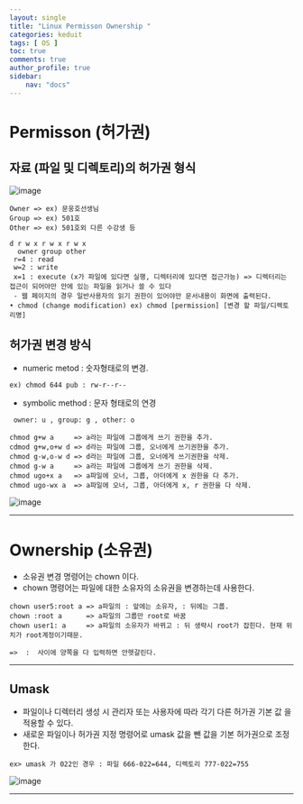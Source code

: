 ```yaml
---
layout: single
title: "Linux Permisson Ownership "
categories: keduit
tags: [ OS ]
toc: true 
comments: true
author_profile: true
sidebar:
    nav: "docs"
---
```


# Permisson (허가권)

## 자료 (파일 및 디렉토리)의 허가권 형식

![image](https://user-images.githubusercontent.com/128279031/228782245-d274b462-350b-49c8-b362-f2ddfe5e2dcf.png)

```
Owner => ex) 문웅호선생님
Group => ex) 501호
Other => ex) 501호외 다른 수강생 등
```

```
d r w x r w x r w x
  owner group other
 r=4 : read
 w=2 : write
 x=1 : execute (x가 파일에 있다면 실행, 디렉터리에 있다면 접근가능) => 디렉터리는 접근이 되어야만 안에 있는 파일을 읽거나 쓸 수 있다
 - 웹 페이지의 경우 일반사용자의 읽기 권한이 있어야만 문서내용이 화면에 출력된다.
• chmod (change modification) ex) chmod [permission] [변경 할 파일/디렉토리명]
```


## 허가권 변경 방식

* numeric metod : 숫자형태로의 변경.

```
ex) chmod 644 pub : rw-r--r--
```

* symbolic method : 문자 형태로의 연경

```
 owner: u , group: g , other: o

chmod g+w a     => a라는 파일에 그룹에게 쓰기 권한을 추가.
cdmod g+w,o+w d => d라는 파일에 그룹, 오너에게 쓰기권한을 추가.
chmod g-w,o-w d => d라는 파일에 그룹, 오너에게 쓰기권한을 삭제.
chmod g-w a     => a라는 파일에 그룹에게 쓰기 권한을 삭제.
chmod ugo+x a   => a파일에 오너, 그룹, 아더에게 x 권한을 다 추가.
chmod ugo-wx a  => a파일에 오너, 그룹, 아더에게 x, r 권한을 다 삭제.
```

![image](https://user-images.githubusercontent.com/128279031/228782467-3ad3493a-dba7-4239-a987-f20ce623acdd.png)

---

# Ownership (소유권)
* 소유권 변경 명령어는 chown 이다.
* chown 명령어는 파일에 대한 소유자의 소유권을 변경하는데 사용한다.

```
chown user5:root a => a파일의 : 앞에는 소유자, : 뒤에는 그룹.
chown :root a      => a파일의 그룹만 root로 바꿈
chown user1: a     => a파일의 소유자가 바뀌고 : 뒤 생략시 root가 잡힌다. 현재 위치가 root계정이기때문.

=>  :  사이에 양쪽을 다 입력하면 안헷갈린다.
```

---

## Umask

* 파일이나 디렉터리 생성 시 관리자 또는 사용자에 따라 각기 다른 허가권 기본 값
을 적용할 수 있다. 
* 새로운 파일이나 허가권 지정 명령어로 umask 값을 뺀 값을 기본 허가권으로 조정한다.
```
ex> umask 가 022인 경우 : 파일 666-022=644, 디렉토리 777-022=755
```

![image](https://user-images.githubusercontent.com/128279031/228789826-dd5ef04a-9078-492b-9d06-01c93640cfb5.png)


---
